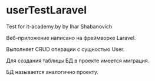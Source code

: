 # userTestLaravel
<p>Test for it-academy.by by Ihar Shabanovich</p>
<p>Веб-приложение написано на фреймворке Laravel.</p>
<p>Выполняет CRUD операции с сущностью User.</p>
<p>Для создания таблицы БД в проекте имеется миграция.</p>
<p>БД называется аналогично проекту.</p>
